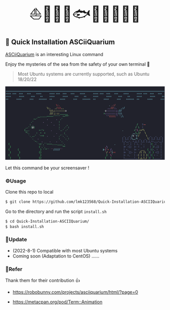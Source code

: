 <p align="center"><font size="20">⛵🐍🦈🐳🐟🐠🐡🦢🦆🏰</font></p>

## 🚀 Quick Installation ASCiiQuarium

[ASCiiQuarium](https://robobunny.com/projects/asciiquarium/html/?page=0) is an interesting Linux command

Enjoy the mysteries of the sea from the safety of your own terminal 🥰

> Most Ubuntu systems are currently supported, such as Ubuntu 18/20/22

<img src="test.png" alt="ascii-quarium" style="zoom: 80%;" />

Let this command be your screensaver !

### ⚙**Usage**

Clone this repo to local

```bash
$ git clone https://github.com/lmk123568/Quick-Installation-ASCIIQuarium.git
```

Go to the directory and run the script `install.sh`

```bash
$ cd Quick-Installation-ASCIIQuarium/
$ bash install.sh
```

### 📣**Update**

- (2022-8-1) Compatible with most Ubuntu systems
- Coming soon (Adaptation to CentOS) ......

### 🔗**Refer**

Thank them for their contribution 👍

- https://robobunny.com/projects/asciiquarium/html/?page=0

- https://metacpan.org/pod/Term::Animation


